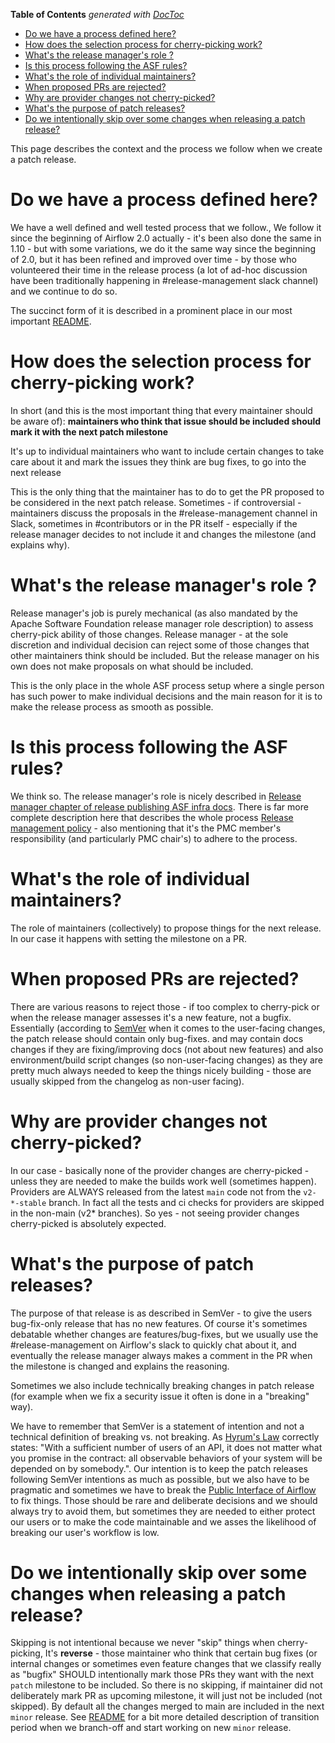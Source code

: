 <!--
 Licensed to the Apache Software Foundation (ASF) under one
 or more contributor license agreements.  See the NOTICE file
 distributed with this work for additional information
 regarding copyright ownership.  The ASF licenses this file
 to you under the Apache License, Version 2.0 (the
 "License"); you may not use this file except in compliance
 with the License.  You may obtain a copy of the License at

   http://www.apache.org/licenses/LICENSE-2.0

 Unless required by applicable law or agreed to in writing,
 software distributed under the License is distributed on an
 "AS IS" BASIS, WITHOUT WARRANTIES OR CONDITIONS OF ANY
 KIND, either express or implied.  See the License for the
 specific language governing permissions and limitations
 under the License.
 -->

<!-- START doctoc generated TOC please keep comment here to allow auto update -->
<!-- DON'T EDIT THIS SECTION, INSTEAD RE-RUN doctoc TO UPDATE -->
**Table of Contents**  *generated with [DocToc](https://github.com/thlorenz/doctoc)*

- [Do we have a process defined here?](#do-we-have-a-process-defined-here)
- [How does the selection process for cherry-picking work?](#how-does-the-selection-process-for-cherry-picking-work)
- [What's the release manager's role ?](#whats-the-release-managers-role-)
- [Is this process following the ASF rules?](#is-this-process-following-the-asf-rules)
- [What's the role of individual maintainers?](#whats-the-role-of-individual-maintainers)
- [When proposed PRs are rejected?](#when-proposed-prs-are-rejected)
- [Why are provider changes not cherry-picked?](#why-are-provider-changes-not-cherry-picked)
- [What's the purpose of patch releases?](#whats-the-purpose-of-patch-releases)
- [Do we intentionally skip over some changes when releasing a patch release?](#do-we-intentionally-skip-over-some-changes-when-releasing-a-patch-release)

<!-- END doctoc generated TOC please keep comment here to allow auto update -->

This page describes the context and the process we follow when we create a patch release.

# Do we have a process defined here?

We have a well defined and well tested process that we follow.,
We follow it since the beginning of Airflow 2.0 actually - it's been also done the same in 1.10 -
but with some variations, we do it the same way since the beginning of 2.0,
but it has been refined and improved over time - by those who volunteered their time in the release
process (a lot of ad-hoc discussion have been traditionally happening in #release-management slack channel)
and we continue to do so.

The succinct form of it is described in a prominent place in our most important
[README](../README.md#what-goes-into-the-next-release).

# How does the selection process for cherry-picking work?

In short (and this is the most important thing that every maintainer should be aware of):
**maintainers who think that issue should be included should mark it with the next patch milestone**

It's up to individual maintainers who want to include certain changes to take care about it
and mark the issues they think are bug fixes, to go into the next release

This is the only thing that the maintainer has to do to get the PR proposed to be considered in
the next patch release. Sometimes - if controversial - maintainers discuss the proposals in
the #release-management channel in Slack, sometimes in #contributors or in the PR itself -
especially if the release manager decides to not include it and changes the milestone (and explains why).

# What's the release manager's role ?

Release manager's job is purely mechanical (as also mandated by the Apache Software Foundation release
manager role description) to assess cherry-pick ability of those changes. Release manager -
at the sole discretion and individual decision can reject some of those changes that other maintainers think
should be included. But the release manager on his own does not make proposals on what should be included.

This is the only place in the whole ASF process setup where a single person has such power to
make individual decisions and the main reason for it is to make the release process as smooth as possible.

# Is this process following the ASF rules?

We think so. The release manager's role is nicely described in
[Release manager chapter of release publishing ASF infra docs](https://infra.apache.org/release-publishing.html#releasemanager).
There is far more complete description here that describes the whole process
[Release management policy](https://www.apache.org/legal/release-policy.html#management) - also mentioning
that it's the PMC member's responsibility (and particularly PMC chair's) to adhere to the process.

# What's the role of individual maintainers?

The role of maintainers (collectively) to propose things for the next release.
In our case it happens with setting the milestone on a PR.

# When proposed PRs are rejected?

There are various reasons to reject those - if too complex to cherry-pick or when the release manager
assesses it's a new feature, not a bugfix. Essentially (according to [SemVer](https://semver.org/) when
it comes to the user-facing changes, the patch release should contain only bug-fixes. and may
contain docs changes if they are fixing/improving docs (not about new features) and also environment/build
script changes (so non-user-facing changes) as they are pretty much always needed to keep the things
nicely building - those are usually skipped from the changelog as non-user facing).

# Why are provider changes not cherry-picked?

In our case - basically none of the provider changes are cherry-picked - unless they are needed to
make the builds work well (sometimes happen). Providers are ALWAYS released from the latest `main` code
not from the `v2-*-stable` branch. In fact all the tests and ci checks for providers are skipped in the
non-main (v2* branches). So yes - not seeing provider changes cherry-picked is absolutely expected.

# What's the purpose of patch releases?

The purpose of that release is as described in SemVer - to give the users bug-fix-only release that has no
new features. Of course it's sometimes debatable whether changes are features/bug-fixes, but we usually use
the #release-management on Airflow's slack to quickly chat about it, and eventually the release manager
always makes a comment in the PR when the milestone is changed and explains the reasoning.

Sometimes we also include technically breaking changes in patch release (for example when we fix a security
issue it often is done in a "breaking" way).

We have to remember that SemVer is a statement of intention and not a technical definition of breaking vs.
not breaking. As [Hyrum's Law](https://www.hyrumslaw.com/) correctly states: "With a sufficient number
of users of an API, it does not matter what you promise in the contract: all observable behaviors of
your system will be depended on by somebody.". Our intention is to keep the patch releases following
SemVer intentions as much as possible, but we also have to be pragmatic and sometimes we have to break the
[Public Interface of Airflow](https://airflow.apache.org/docs/apache-airflow/stable/public-airflow-interface.html)
to fix things. Those should be rare and deliberate decisions and we should always try to avoid them,
but sometimes they are needed to either protect our users or to make the code maintainable and we asses
the likelihood of breaking our user's workflow is low.

# Do we intentionally skip over some changes when releasing a patch release?

Skipping is not intentional because we never "skip" things when cherry-picking, It's **reverse** -
those maintainer who think that certain bug fixes (or internal changes or sometimes even feature changes
that we classify really as "bugfix" SHOULD intentionally mark those PRs they want with the next `patch`
milestone to be included.  So there is no skipping, if maintainer did not deliberately mark PR as
upcoming milestone, it will just not be included (not skipped). By default all the changes merged to main
are included in the next `minor` release. See [README](../README.md#what-goes-into-the-next-release) for
a bit more detailed description of transition period when we branch-off and start working on
new `minor` release.
